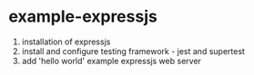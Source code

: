 # example-expressjs

1. installation of expressjs
2. install and configure testing framework - jest and supertest
3. add 'hello world' example expressjs web server